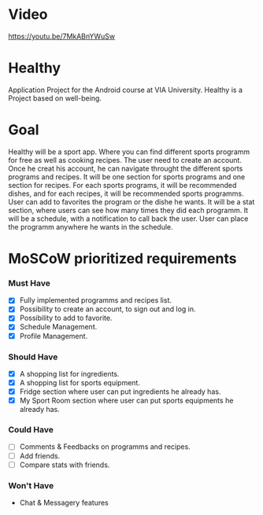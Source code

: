 # Video
https://youtu.be/7MkABnYWuSw

# Healthy
Application Project for the Android course at VIA University.
Healthy is a Project based on well-being.

# Goal

Healthy will be a sport app. Where you can find different sports programm for free as well as cooking recipes.
The user need to create an account. Once he creat his account, he can navigate throught the different sports programs and recipes.
It will be one section for sports programs and one section for recipes. For each sports programs, it will be recommended dishes, and for each recipes, it will be recommended sports programms.
User can add to favorites the program or the dishe he wants.
It will be a stat section, where users can see how many times they did each programm.
It will be a schedule, with a notification to call back the user.
User can place the programm anywhere he wants in the schedule.

# MoSCoW prioritized requirements

### Must Have
- [X] Fully implemented programms and recipes list.
- [X] Possibility to create an account, to sign out and log in.
- [X] Possibility to add to favorite.
- [X] Schedule Management.
- [X] Profile Management.
### Should Have
- [X] A shopping list for ingredients.
- [X] A shopping list for sports equipment.
- [X] Fridge section where user can put ingredients he already has.
- [X] My Sport Room section where user can put sports equipments he already has.
### Could Have
- [ ] Comments & Feedbacks on programms and recipes.
- [ ] Add friends.
- [ ] Compare stats with friends.
### Won't Have
* Chat & Messagery features
